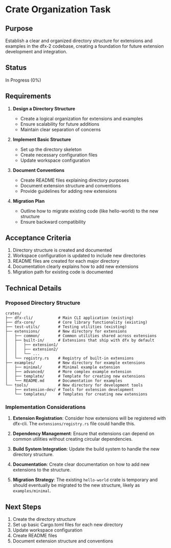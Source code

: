 # Crate Organization Task

## Purpose

Establish a clear and organized directory structure for extensions and examples in the dfx-2 codebase, creating a foundation for future extension development and integration.

## Status

In Progress (0%)

## Requirements

1. **Design a Directory Structure**

   - Create a logical organization for extensions and examples
   - Ensure scalability for future additions
   - Maintain clear separation of concerns

2. **Implement Basic Structure**

   - Set up the directory skeleton
   - Create necessary configuration files
   - Update workspace configuration

3. **Document Conventions**

   - Create README files explaining directory purposes
   - Document extension structure and conventions
   - Provide guidelines for adding new extensions

4. **Migration Plan**
   - Outline how to migrate existing code (like hello-world) to the new structure
   - Ensure backward compatibility

## Acceptance Criteria

1. Directory structure is created and documented
2. Workspace configuration is updated to include new directories
3. README files are created for each major directory
4. Documentation clearly explains how to add new extensions
5. Migration path for existing code is documented

## Technical Details

### Proposed Directory Structure

```
crates/
├── dfx-cli/           # Main CLI application (existing)
├── dfx-core/          # Core library functionality (existing)
├── test-utils/        # Testing utilities (existing)
├── extensions/        # New directory for extensions
│   ├── common/        # Common utilities shared across extensions
│   ├── built-in/      # Extensions that ship with dfx by default
│   │   ├── extension1/
│   │   ├── extension2/
│   │   └── ...
│   └── registry.rs    # Registry of built-in extensions
├── examples/          # New directory for example extensions
│   ├── minimal/       # Minimal example extension
│   ├── advanced/      # More complex example extension
│   ├── template/      # Template for creating new extensions
│   └── README.md      # Documentation for examples
└── tools/             # New directory for development tools
    ├── extension-dev/ # Tools for extension development
    └── templates/     # Templates for creating new extensions
```

### Implementation Considerations

1. **Extension Registration**: Consider how extensions will be registered with dfx-cli. The `extensions/registry.rs` file could handle this.

2. **Dependency Management**: Ensure that extensions can depend on common utilities without creating circular dependencies.

3. **Build System Integration**: Update the build system to handle the new directory structure.

4. **Documentation**: Create clear documentation on how to add new extensions to the structure.

5. **Migration Strategy**: The existing `hello-world` crate is temporary and should eventually be migrated to the new structure, likely as `examples/minimal`.

## Next Steps

1. Create the directory structure
2. Set up basic Cargo.toml files for each new directory
3. Update workspace configuration
4. Create README files
5. Document extension structure and conventions
